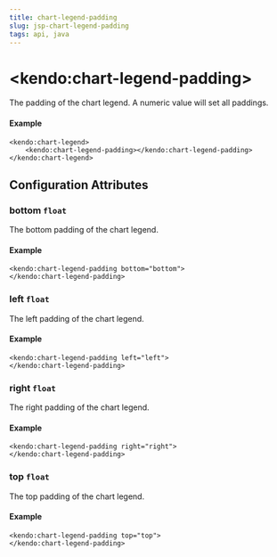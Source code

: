 ```yaml
---
title: chart-legend-padding
slug: jsp-chart-legend-padding
tags: api, java
---
```


# \<kendo:chart-legend-padding\>

The padding of the chart legend. A numeric value will set all paddings.

#### Example
    <kendo:chart-legend>
        <kendo:chart-legend-padding></kendo:chart-legend-padding>
    </kendo:chart-legend>

## Configuration Attributes

### bottom `float`

The bottom padding of the chart legend.

#### Example
    <kendo:chart-legend-padding bottom="bottom">
    </kendo:chart-legend-padding>

### left `float`

The left padding of the chart legend.

#### Example
    <kendo:chart-legend-padding left="left">
    </kendo:chart-legend-padding>

### right `float`

The right padding of the chart legend.

#### Example
    <kendo:chart-legend-padding right="right">
    </kendo:chart-legend-padding>

### top `float`

The top padding of the chart legend.

#### Example
    <kendo:chart-legend-padding top="top">
    </kendo:chart-legend-padding>

